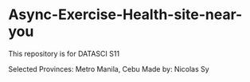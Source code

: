 # Async-Exercise-Health-site-near-you
This repository is for DATASCI S11 

Selected Provinces: Metro Manila, Cebu
Made by: Nicolas Sy
